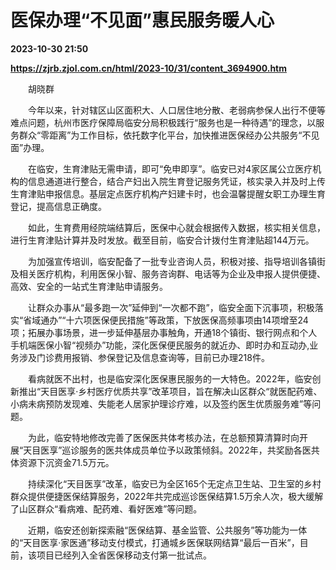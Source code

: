# 医保办理“不见面”惠民服务暖人心

**2023-10-30 21:50**

**https://zjrb.zjol.com.cn/html/2023-10/31/content_3694900.htm**

　　胡晓群

　　今年以来，针对辖区山区面积大、人口居住地分散、老弱病参保人出行不便等难点问题，杭州市医疗保障局临安分局积极践行“服务也是一种待遇”的理念，以服务群众“零距离”为工作目标，依托数字化平台，加快推进医保经办公共服务“不见面”办理。

　　在临安，生育津贴无需申请，即可“免申即享”。临安已对4家区属公立医疗机构的信息通道进行整合，结合产妇出入院生育登记服务凭证，核实录入并及时上传生育津贴申报信息。基层定点医疗机构产妇建卡时，也会温馨提醒女职工办理生育登记，提高信息正确度。

　　如此，生育费用经院端结算后，医保中心就会根据传入数据，核实相关信息，进行生育津贴计算并及时发放。截至目前，临安合计拨付生育津贴超144万元。

　　为加强宣传培训，临安配备了一批专业咨询人员，积极对接、指导培训各镇街及相关医疗机构，利用医保小智、服务咨询群、电话等为企业及申报人提供便捷、高效、安全的一站式生育津贴申请服务。

　　让群众办事从“最多跑一次”延伸到“一次都不跑”，临安全面下沉事项，积极落实“省域通办”“十六项医保便民措施”等政策，下放医保高频事项由14项增至24项；拓展办事场景，进一步延伸基层办事触角，开通18个镇街、银行网点和个人手机端医保小智“视频办”功能，深化医保便民服务的就近办、即时办和互动办,业务涉及门诊费用报销、参保登记及信息查询等，目前已办理218件。

　　看病就医不出村，也是临安深化医保惠民服务的一大特色。2022年，临安创新推出“天目医享·乡村医疗优质共享”改革项目，旨在解决山区群众“就医配药难、小病未病预防发现难、失能老人居家护理诊疗难，以及签约医生优质服务难”等问题。

　　为此，临安特地修改完善了医保医共体考核办法，在总额预算清算时向开展“天目医享”巡诊服务的医共体成员单位予以政策倾斜。2022年，共奖励各医共体资源下沉资金71.5万元。

　　持续深化“天目医享”改革，临安已为全区165个无定点卫生站、卫生室的乡村群众提供便捷医保结算服务，2022年共完成巡诊医保结算1.5万余人次，极大缓解了山区群众“看病难、配药难、看好医难”等问题。

　　近期，临安还创新探索融“医保结算、基金监管、公共服务”等功能为一体的“天目医享·家医通”移动支付模式，打通城乡医保联网结算“最后一百米”，目前，该项目已经列入全省医保移动支付第一批试点。
